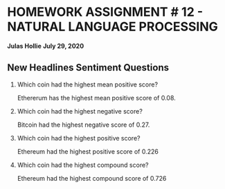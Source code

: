 # **HOMEWORK ASSIGNMENT # 12 - NATURAL LANGUAGE PROCESSING** #
**Julas Hollie**
**July 29, 2020**

## New Headlines Sentiment Questions ##

1.  Which coin had the highest mean positive score?

	Ethererum has the highest mean positive score of 0.08.

2.  Which coin had the highest negative score?

	Bitcoin had the highest negative score of 0.27.
  
3.  Which coin had the highest positive score?

	Ethereum had the highest positive score of 0.226

4.  Which coin had the highest compound score?

	Ethereum had the highest compound score of 0.726